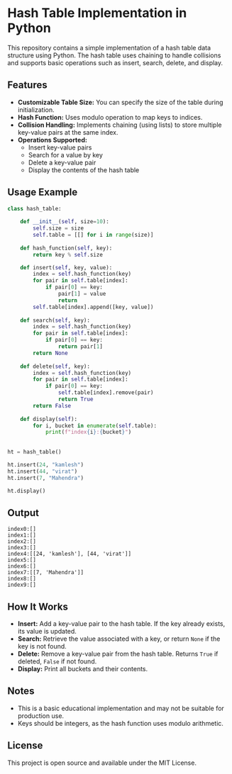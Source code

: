 # Hash Table Implementation in Python

This repository contains a simple implementation of a hash table data structure using Python. The hash table uses chaining to handle collisions and supports basic operations such as insert, search, delete, and display.

## Features

- **Customizable Table Size:** You can specify the size of the table during initialization.
- **Hash Function:** Uses modulo operation to map keys to indices.
- **Collision Handling:** Implements chaining (using lists) to store multiple key-value pairs at the same index.
- **Operations Supported:**
  - Insert key-value pairs
  - Search for a value by key
  - Delete a key-value pair
  - Display the contents of the hash table

## Usage Example

```python
class hash_table:
    
    def __init__(self, size=10):
        self.size = size
        self.table = [[] for i in range(size)]
        
    def hash_function(self, key):
        return key % self.size

    def insert(self, key, value):
        index = self.hash_function(key)
        for pair in self.table[index]:
            if pair[0] == key:
                pair[1] = value
                return
        self.table[index].append([key, value])
        
    def search(self, key):
        index = self.hash_function(key)
        for pair in self.table[index]:
            if pair[0] == key:
                return pair[1]
        return None
        
    def delete(self, key):
        index = self.hash_function(key)
        for pair in self.table[index]:
            if pair[0] == key:
                self.table[index].remove(pair)
                return True
        return False
        
    def display(self):
        for i, bucket in enumerate(self.table):
            print(f"index{i}:{bucket}")
            
    
ht = hash_table()

ht.insert(24, "kamlesh")
ht.insert(44, "virat")
ht.insert(7, "Mahendra")

ht.display()
```

## Output

```
index0:[]
index1:[]
index2:[]
index3:[]
index4:[[24, 'kamlesh'], [44, 'virat']]
index5:[]
index6:[]
index7:[[7, 'Mahendra']]
index8:[]
index9:[]
```

## How It Works

- **Insert:** Add a key-value pair to the hash table. If the key already exists, its value is updated.
- **Search:** Retrieve the value associated with a key, or return `None` if the key is not found.
- **Delete:** Remove a key-value pair from the hash table. Returns `True` if deleted, `False` if not found.
- **Display:** Print all buckets and their contents.

## Notes

- This is a basic educational implementation and may not be suitable for production use.
- Keys should be integers, as the hash function uses modulo arithmetic.

## License

This project is open source and available under the MIT License.
